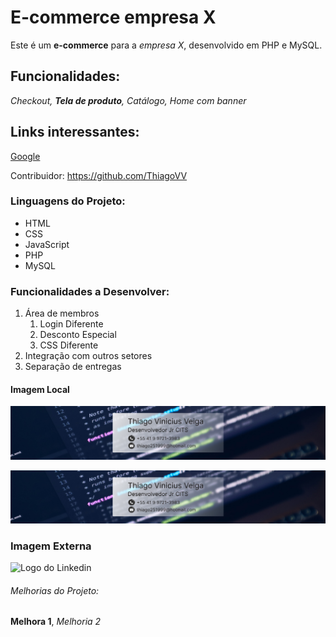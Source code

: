 # E-commerce empresa X

Este é um **e-commerce** para a *empresa X*, desenvolvido em PHP e MySQL.
## Funcionalidades:

_Checkout, **Tela de produto**, Catálogo, Home com banner_

## Links interessantes:

[Google](https://www.google.com)

Contribuidor: https://github.com/ThiagoVV

### Linguagens do Projeto:
* HTML
* CSS
* JavaScript
* PHP
* MySQL

### Funcionalidades a Desenvolver:

1. Área de membros
    1. Login Diferente
    2. Desconto Especial
    3. CSS Diferente
2. Integração com outros setores
3. Separação de entregas
#### Imagem Local

![Logo do meu Linkedin](img/Desktop%20-%201.jpg)

[![Logo Linkedin](img/Desktop%20-%201.jpg)](https://github.com/ThiagoVV)
### Imagem Externa

![Logo do Linkedin](https://www.google.com/imgres?imgurl=https%3A%2F%2Fmarcas-logos.net%2Fwp-content%2Fuploads%2F2020%2F01%2FLinkedIn-Logo-1.png&imgrefurl=https%3A%2F%2Fmarcas-logos.net%2Flinkedin-logo%2F&tbnid=8qbHBlYJ_lyc9M&vet=12ahUKEwieqOPclcz3AhVSupUCHRO-Be4QMygBegUIARC9AQ..i&docid=TVdlULtxXfvPjM&w=3840&h=2400&q=logo%20linkedin&ved=2ahUKEwieqOPclcz3AhVSupUCHRO-Be4QMygBegUIARC9AQ)
###### Melhorias do Projeto:

__Melhora 1__, _Melhoria 2_